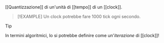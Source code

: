 [[Quantizzazione]] di un'unità di [[tempo]] di un [[clock]].

> [!EXAMPLE]
> Un clock potrebbe fare 1000 tick ogni secondo.

> [!Tip]
> In termini algoritmici, lo si potrebbe definire come un'*iterazione* di [[clock]]!
